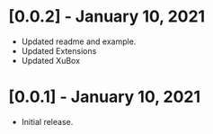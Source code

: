 # [0.0.2] - January 10, 2021
* Updated readme and example.
* Updated Extensions
* Updated XuBox


# [0.0.1] - January 10, 2021

* Initial release.

